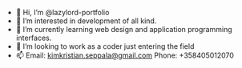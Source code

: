 - 👋 Hi, I’m @lazylord-portfolio
- 👀 I’m interested in development of all kind.
- 🌱 I’m currently learning web design and application programming interfaces.
- 💞️ I’m looking to work as a coder just entering the field
- 📫 Email: kimkristian.seppala@gmail.com Phone: +358405012070

